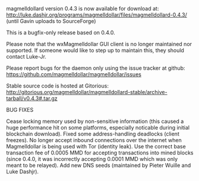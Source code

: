 magmelldollard version 0.4.3 is now available for download at:
http://luke.dashjr.org/programs/magmelldollar/files/magmelldollard-0.4.3/ (until Gavin uploads to SourceForge)

This is a bugfix-only release based on 0.4.0.

Please note that the wxMagmelldollar GUI client is no longer maintained nor supported. If someone would like to step up to maintain this, they should contact Luke-Jr.

Please report bugs for the daemon only using the issue tracker at github:
https://github.com/magmelldollar/magmelldollar/issues

Stable source code is hosted at Gitorious:
http://gitorious.org/magmelldollar/magmelldollard-stable/archive-tarball/v0.4.3#.tar.gz

BUG FIXES

Cease locking memory used by non-sensitive information (this caused a huge performance hit on some platforms, especially noticable during initial blockchain download).
Fixed some address-handling deadlocks (client freezes).
No longer accept inbound connections over the internet when Magmelldollar is being used with Tor (identity leak).
Use the correct base transaction fee of 0.0005 MMD for accepting transactions into mined blocks (since 0.4.0, it was incorrectly accepting 0.0001 MMD which was only meant to be relayed).
Add new DNS seeds (maintained by Pieter Wuille and Luke Dashjr).

